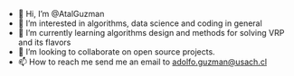- 👋 Hi, I’m @AtalGuzman
- 👀 I’m interested in algorithms, data science and coding in general
- 🌱 I’m currently learning algorithms design and methods for solving VRP and its flavors
- 💞️ I’m looking to collaborate on open source projects.
- 📫 How to reach me send me an email to adolfo.guzman@usach.cl

<!---
AtalGuzman/AtalGuzman is a ✨ special ✨ repository because its `README.md` (this file) appears on your GitHub profile.
You can click the Preview link to take a look at your changes.
--->

